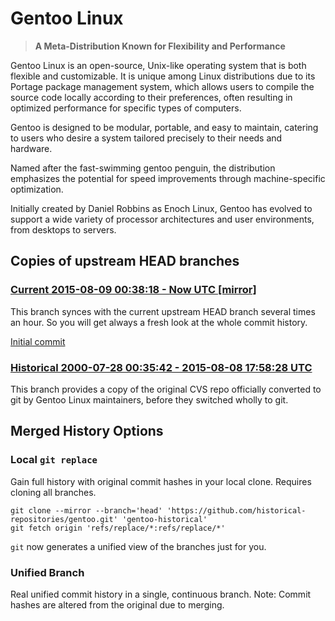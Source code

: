 # Gentoo Linux

> **A Meta-Distribution Known for Flexibility and Performance**

Gentoo Linux is an open-source, Unix-like operating system that is both flexible and customizable.
It is unique among Linux distributions due to its Portage package management system,
which allows users to compile the source code locally according to their preferences,
often resulting in optimized performance for specific types of computers.

Gentoo is designed to be modular, portable, and easy to maintain,
catering to users who desire a system tailored precisely to their needs and hardware.

Named after the fast-swimming gentoo penguin, the distribution emphasizes the potential for speed improvements
through machine-specific optimization.

Initially created by Daniel Robbins as Enoch Linux,
Gentoo has evolved to support a wide variety of processor architectures and user environments, from desktops to servers.

[Gentoo Linux - Wikipedia]: https://en.wikipedia.org/wiki/Gentoo_linux
[Gentoo Wiki]: https://wiki.gentoo.org/
[Gentoo - Gentoo wiki]: https://wiki.gentoo.org/wiki/Gentoo
[Gentoo - Wikipedia]: https://en.wikipedia.org/wiki/Gentoo
[Gentoo Linux - Simple English Wikipedia, the free encyclopedia]: https://simple.wikipedia.org/wiki/Gentoo_Linux


## Copies of upstream HEAD branches

### [Current 2015-08-09 00:38:18 - Now UTC [mirror]](../../tree/head)

This branch synces with the current upstream HEAD branch several times an hour.
So you will get always a fresh look at the whole commit history.

[Initial commit](https://github.com/historical-repositories/gentoo/commit/56bd759df1d0c750a065b8c845e93d5dfa6b549d)

### [Historical 2000-07-28 00:35:42 - 2015-08-08 17:58:28 UTC](../../tree/hist/by-date/20000728T003542Z_20150808T175828Z)
This branch provides a copy of the original CVS repo officially converted to git by Gentoo Linux maintainers, before they switched wholly to git.


## Merged History Options

### Local `git replace`

Gain full history with original commit hashes in your local clone. Requires cloning all branches.

```console
git clone --mirror --branch='head' 'https://github.com/historical-repositories/gentoo.git' 'gentoo-historical'
git fetch origin 'refs/replace/*:refs/replace/*'
```

`git` now generates a unified view of the branches just for you.

### Unified Branch

Real unified commit history in a single, continuous branch. Note: Commit hashes are altered from the original due to merging.
